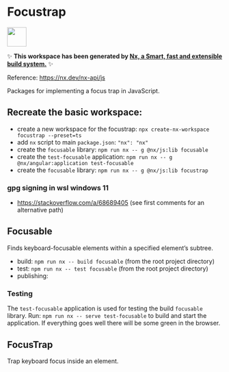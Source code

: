 # Focustrap

<a alt="Nx logo" href="https://nx.dev" target="_blank" rel="noreferrer"><img src="https://raw.githubusercontent.com/nrwl/nx/master/images/nx-logo.png" width="45"></a>

✨ **This workspace has been generated by [Nx, a Smart, fast and extensible build system.](https://nx.dev)** ✨

Reference: https://nx.dev/nx-api/js

Packages for implementing a focus trap in JavaScript.

## Recreate the basic workspace:

- create a new workspace for the focustrap: `npx create-nx-workspace focustrap --preset=ts`
- add `nx` script to main `package.json`: `"nx": "nx"`
- create the `focusable` library: `npm run nx -- g @nx/js:lib focusable`
- create the `test-focusable` application: `npm run nx -- g @nx/angular:application test-focusable`
- create the `focusable` library: `npm run nx -- g @nx/js:lib focustrap`

### gpg signing in wsl windows 11

- https://stackoverflow.com/a/68689405 (see first comments for an alternative path)

## Focusable

Finds keyboard-focusable elements within a specified element’s subtree.

- build: `npm run nx -- build focusable` (from the root project directory)
- test: `npm run nx -- test focusable` (from the root project directory)
- publishing:

### Testing

The `test-focusable` application is used for testing the build `focusable` library. 
Run: `npm run nx -- serve test-focusable` to build and start the application. If
everything goes well there will be some green in the browser.

## FocusTrap

Trap keyboard focus inside an element.
